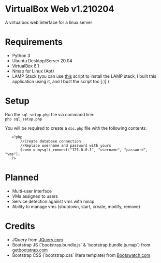 # VirtualBox Web v1.210204
 A virtualbox web interface for a linux server

# Requirements
 <ul>
 	<li>Python 3</li>
 	<li>Ubuntu Desktop/Server 20.04</li>
 	<li>VirtualBox 6.1</li>
 	<li>Nmap for Linux (Apt)</li>
 	<li>LAMP Stack (you can use <a href="https://github.com/Zachucks/linux_setup">this</a> script to install the LAMP stack, I built this application using it, and I built the script too [:)] )</li>
 </ul>

# Setup
 Run the `sql_setup.php` file via command line:<br>
 `php sql_setup.php`
 
 You will be required to create a `dbc.php` file with the following contents:
 ```
	<?php
		//Create database connection
		//Replace username and password with yours
		$conn = mysqli_connect("127.0.0.1", "username", "password", "vms");
	?>
 ```

# Planned
 <ul>
 	<li>Multi-user interface</li>
 	<li>VMs assigned to users</li>
 	<li>Service detection against vms with nmap</li>
 	<li>Ability to manage vms (shutdown, start, create, modify, remove)</li>
 </ul>

# Credits
 <ul>
 	<li>JQuery from <a href="https://jquery.com/" target="_blank">JQuery.com</a></li>
 	<li>Bootstrap JS (`bootstrap.bundle.js` & `bootstrap.bundle.js.map`) from <a href="https://getbootstrap.com/docs/4.1/getting-started/download/" target="_blank">getbootstrap.com</a></li>
 	<li>Bootstrap CSS (`bootstrap.css` litera template) from <a href="https://bootswatch.com/" target="_blank">Bootswatch.com</a></li>
 </ul>

